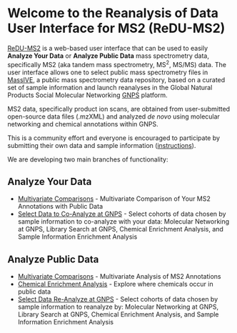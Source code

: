 # Welcome to the Reanalysis of Data User Interface for MS2 (ReDU-MS2)

[ReDU-MS2](http://dorresteinappshub.ucsd.edu:5005/) is a web-based user interface that can be used to easily **Analyze Your Data** or **Analyze Public Data** mass spectrometry data, specifically MS2 (aka tandem mass spectrometry, MS<sup>2</sup>, MS/MS) data. The user interface allows one to select public mass spectrometry files in [MassIVE](https://massive.ucsd.edu/ProteoSAFe/static/massive.jsp), a public mass spectrometry data repository, based on a curated set of sample information and launch reanalyses in the Global Natural Products Social Molecular Networking [GNPS](https://gnps.ucsd.edu/ProteoSAFe/static/gnps-splash2.jsp) platform.

MS2 data, specifically product ion scans, are obtained from user-submitted open-source data files (.mzXML) and analyzed *de novo* using molecular networking and chemical annotations within GNPS.

This is a community effort and everyone is encouraged to participate by submitting their own data and sample information ([instructions](HowtoContribute.md)).

We are developing two main branches of functionality:

## Analyze Your Data
  * [Multivariate Comparisons](AnalyzeYourData_MultivariateComparisons.md) - Multivariate Comparison of Your MS2 Annotations with Public Data
  * [Select Data to Co-Analyze at GNPS](AnalyzeYourData_CoAnalysis_at_GNPS.md) - Select cohorts of data chosen by sample information to co-analyze with your data: Molecular Networking at GNPS, Library Search at GNPS, Chemical Enrichment Analysis, and Sample Information Enrichment Analysis

## Analyze Public Data
  * [Multivariate Comparisons](AnalyzePublicData_MultivariateComparisons.md) - Multivariate Analysis of MS2 Annotations
  * [Chemical Enrichment Analysis](AnalyzePublicData_ChemicalEnrichment.md) - Explore where chemicals occur in public data
  * [Select Data Re-Analyze at GNPS](PublicData_Reanalysis_at_GNPS.md)  - Select cohorts of data chosen by sample information to reanalyze by: Molecular Networking at GNPS, Library Search at GNPS, Chemical Enrichment Analysis, and Sample Information Enrichment Analysis
